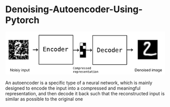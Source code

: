 # Denoising-Autoencoder-Using-Pytorch

![alt text](/denoising_autoencoder.png)

An autoencoder is a specific type of a neural network, which is mainly
designed to encode the input into a compressed and meaningful representation, and
then decode it back such that the reconstructed input is similar as possible to the
original one
